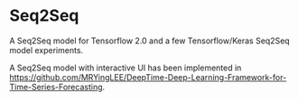 # Seq2Seq

A Seq2Seq model for Tensorflow 2.0 and a few Tensorflow/Keras Seq2Seq model experiments.

A Seq2Seq model with interactive UI has been implemented in https://github.com/MRYingLEE/DeepTime-Deep-Learning-Framework-for-Time-Series-Forecasting.


